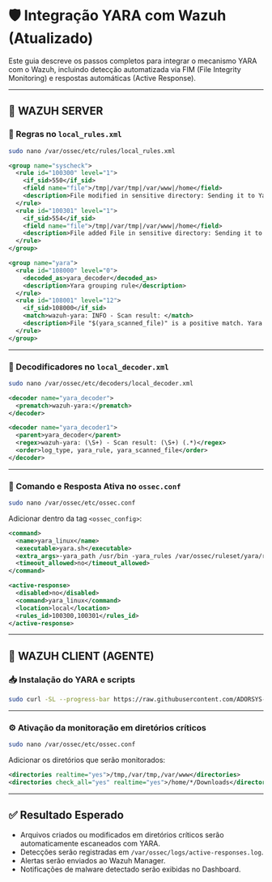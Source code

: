 
# 🛡️ Integração YARA com Wazuh (Atualizado)

Este guia descreve os passos completos para integrar o mecanismo YARA com o Wazuh, incluindo detecção automatizada via FIM (File Integrity Monitoring) e respostas automáticas (Active Response).

---

## 📍 WAZUH SERVER

### 🔧 Regras no `local_rules.xml`

```bash
sudo nano /var/ossec/etc/rules/local_rules.xml
```

```xml
<group name="syscheck">
  <rule id="100300" level="1">
    <if_sid>550</if_sid>
    <field name="file">/tmp|/var/tmp|/var/www|/home</field>
    <description>File modified in sensitive directory: Sending it to Yara's scanning.</description>
  </rule>
  <rule id="100301" level="1">
    <if_sid>554</if_sid>
    <field name="file">/tmp|/var/tmp|/var/www|/home</field>
    <description>File added File in sensitive directory: Sending it to Yara's scanning</description>
  </rule>
</group>

<group name="yara">
  <rule id="108000" level="0">
    <decoded_as>yara_decoder</decoded_as>
    <description>Yara grouping rule</description>
  </rule>
  <rule id="108001" level="12">
    <if_sid>108000</if_sid>
    <match>wazuh-yara: INFO - Scan result: </match>
    <description>File "$(yara_scanned_file)" is a positive match. Yara rule: $(yara_rule)</description>
  </rule>
</group>
```

---

### 🔧 Decodificadores no `local_decoder.xml`

```bash
sudo nano /var/ossec/etc/decoders/local_decoder.xml
```

```xml
<decoder name="yara_decoder">
  <prematch>wazuh-yara:</prematch>
</decoder>

<decoder name="yara_decoder1">
  <parent>yara_decoder</parent>
  <regex>wazuh-yara: (\S+) - Scan result: (\S+) (.*)</regex>
  <order>log_type, yara_rule, yara_scanned_file</order>
</decoder>
```

---

### 🔧 Comando e Resposta Ativa no `ossec.conf`

```bash
sudo nano /var/ossec/etc/ossec.conf
```

Adicionar dentro da tag `<ossec_config>`:

```xml
<command>
  <name>yara_linux</name>
  <executable>yara.sh</executable>
  <extra_args>-yara_path /usr/bin -yara_rules /var/ossec/ruleset/yara/rules/yara_rules.yar</extra_args>
  <timeout_allowed>no</timeout_allowed>
</command>

<active-response>
  <disabled>no</disabled>
  <command>yara_linux</command>
  <location>local</location>
  <rules_id>100300,100301</rules_id>
</active-response>
```

---

## 📍 WAZUH CLIENT (AGENTE)

### 📥 Instalação do YARA e scripts

```bash
sudo curl -SL --progress-bar https://raw.githubusercontent.com/ADORSYS-GIS/wazuh-yara/main/scripts/install.sh | sh
```

---

### ⚙️ Ativação da monitoração em diretórios críticos

```bash
sudo nano /var/ossec/etc/ossec.conf
```

Adicionar os diretórios que serão monitorados:

```xml
<directories realtime="yes">/tmp,/var/tmp,/var/www</directories>
<directories check_all="yes" realtime="yes">/home/*/Downloads</directories>
```

---

## ✅ Resultado Esperado

- Arquivos criados ou modificados em diretórios críticos serão automaticamente escaneados com YARA.
- Detecções serão registradas em `/var/ossec/logs/active-responses.log`.
- Alertas serão enviados ao Wazuh Manager.
- Notificações de malware detectado serão exibidas no Dashboard.